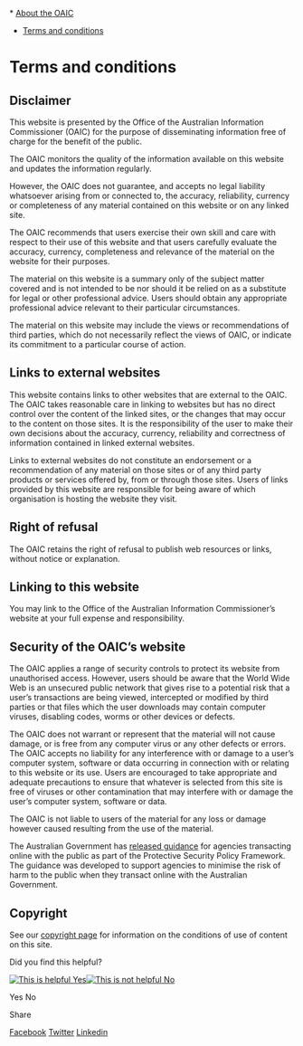 [](https://www.oaic.gov.au/)* [About the OAIC](https://www.oaic.gov.au/about-the-OAIC)
* [Terms and conditions](https://www.oaic.gov.au/about-the-OAIC/terms-and-conditions)

Terms and conditions
====================

Disclaimer
----------

This website is presented by the Office of the Australian Information Commissioner (OAIC) for the purpose of disseminating information free of charge for the benefit of the public.

The OAIC monitors the quality of the information available on this website and updates the information regularly.

However, the OAIC does not guarantee, and accepts no legal liability whatsoever arising from or connected to, the accuracy, reliability, currency or completeness of any material contained on this website or on any linked site.

The OAIC recommends that users exercise their own skill and care with respect to their use of this website and that users carefully evaluate the accuracy, currency, completeness and relevance of the material on the website for their purposes.

The material on this website is a summary only of the subject matter covered and is not intended to be nor should it be relied on as a substitute for legal or other professional advice. Users should obtain any appropriate professional advice relevant to their particular circumstances.

The material on this website may include the views or recommendations of third parties, which do not necessarily reflect the views of OAIC, or indicate its commitment to a particular course of action.

Links to external websites
--------------------------

This website contains links to other websites that are external to the OAIC. The OAIC takes reasonable care in linking to websites but has no direct control over the content of the linked sites, or the changes that may occur to the content on those sites. It is the responsibility of the user to make their own decisions about the accuracy, currency, reliability and correctness of information contained in linked external websites.

Links to external websites do not constitute an endorsement or a recommendation of any material on those sites or of any third party products or services offered by, from or through those sites. Users of links provided by this website are responsible for being aware of which organisation is hosting the website they visit.

Right of refusal
----------------

The OAIC retains the right of refusal to publish web resources or links, without notice or explanation.

Linking to this website
-----------------------

You may link to the Office of the Australian Information Commissioner’s website at your full expense and responsibility.

Security of the OAIC’s website
------------------------------

The OAIC applies a range of security controls to protect its website from unauthorised access. However, users should be aware that the World Wide Web is an unsecured public network that gives rise to a potential risk that a user’s transactions are being viewed, intercepted or modified by third parties or that files which the user downloads may contain computer viruses, disabling codes, worms or other devices or defects.

The OAIC does not warrant or represent that the material will not cause damage, or is free from any computer virus or any other defects or errors. The OAIC accepts no liability for any interference with or damage to a user’s computer system, software or data occurring in connection with or relating to this website or its use. Users are encouraged to take appropriate and adequate precautions to ensure that whatever is selected from this site is free of viruses or other contamination that may interfere with or damage the user’s computer system, software or data.

The OAIC is not liable to users of the material for any loss or damage however caused resulting from the use of the material.

The Australian Government has [released guidance](https://www.protectivesecurity.gov.au/) for agencies transacting online with the public as part of the Protective Security Policy Framework. The guidance was developed to support agencies to minimise the risk of harm to the public when they transact online with the Australian Government.

Copyright
---------

See our [copyright page](https://www.oaic.gov.au/_old/about-our-site/copyright) for information on the conditions of use of content on this site.

Did you find this helpful?

 [![This is helpful](https://www.oaic.gov.au/__data/assets/git_bridge/0012/12063/mysource_files/thumbsup.svg) Yes](#)[![This is not helpful](https://www.oaic.gov.au/__data/assets/git_bridge/0012/12063/mysource_files/thumbsdown.svg) No](#)

 Yes  No   

Share

[Facebook](https://www.facebook.com/share.php?u=https://www.oaic.gov.au/_design/design-nesters/share-widget) [Twitter](https://twitter.com/intent/tweet?url=https://www.oaic.gov.au/_design/design-nesters/share-widget) [Linkedin](https://www.linkedin.com/sharing/share-offsite?url=https://www.oaic.gov.au/_design/design-nesters/share-widget)